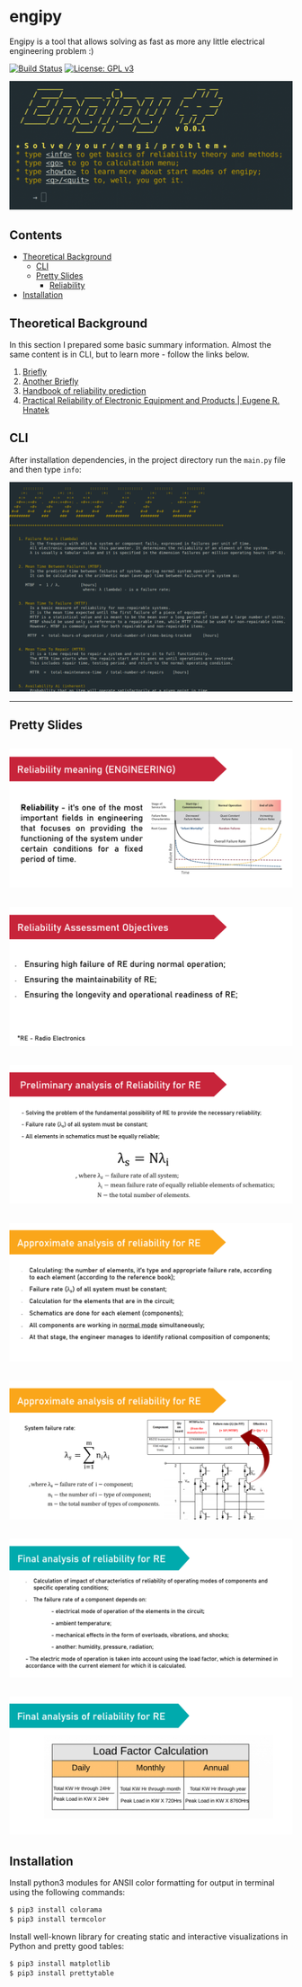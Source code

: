 # engipy
Engipy is a tool that allows solving as fast as more any little electrical engineering problem :)


[![Build Status](https://travis-ci.org/joemccann/dillinger.svg?branch=master)](https://travis-ci.org/joemccann/dillinger)
[![License: GPL v3](https://img.shields.io/badge/License-GPLv3-blue.svg)](https://www.gnu.org/licenses/gpl-3.0)

![alt text](https://github.com/kvant666ubl/engipy/blob/main/images/start.gif?raw=true)

## Contents
- [Theoretical Background](#theoretical-background)
  * [CLI](#cli)
  * [Pretty Slides](#pretty-slides)
    + [Reliability](#reliability)
- [Installation](#installation)

## Theoretical Background
In this section I prepared some basic summary information. Almost the same content is in CLI, but to learn more - follow the links below.
1. [Briefly](https://www.egr.msu.edu/~bingsen/files_publications/J-13_TPEL_Reliability.pdf)
2. [Another Briefly](https://www.iwavesystems.com/skin/frontend/default/electronicstore/pdf/Reliability_estimation_for_electronic_design.pdf)
3. [Handbook of reliability prediction](https://www.quanterion.com/wp-content/uploads/2015/09/Front-Material-for-PDF-Viewer-EPRD.pdf)
4. [Practical Reliability of Electronic Equipment and Products | Eugene R. Hnatek](http://s1.nonlinear.ir/book/Practical_Reliability_of_Electronic_Equipment_and_Products_0824708326.pdf)

## CLI
After installation dependencies, in the project directory run the ```main.py``` file and then type ```info```:

![alt text](https://github.com/kvant666ubl/engipy/blob/main/images/info.png?raw=true)

--- 


## Pretty Slides
![alt text](https://github.com/kvant666ubl/engipy/blob/main/images/pt-0-1.png?raw=true)
---
![alt text](https://github.com/kvant666ubl/engipy/blob/main/images/pt-2.png?raw=true)
---
![alt text](https://github.com/kvant666ubl/engipy/blob/main/images/pt-3.png?raw=true)
---
![alt text](https://github.com/kvant666ubl/engipy/blob/main/images/pt-4.png?raw=true)
---
![alt text](https://github.com/kvant666ubl/engipy/blob/main/images/pt-5.png?raw=true)
---
![alt text](https://github.com/kvant666ubl/engipy/blob/main/images/pt-6.png?raw=true)
---
![alt text](https://github.com/kvant666ubl/engipy/blob/main/images/pt-7.png?raw=true)
---

## Installation
Install python3 modules for ANSII color formatting for output in terminal using the following commands:
```sh
$ pip3 install colorama
$ pip3 install termcolor
```
Install well-known library for creating static and interactive visualizations in Python and pretty good tables:
```sh
$ pip3 install matplotlib
$ pip3 install prettytable
```
